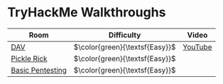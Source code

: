 # TryHackMe Walkthroughs

| Room | Difficulty | Video |
|--------------|------------------|-----------|
|[DAV](https://cyb3r-phantom.gitbook.io/dav/)|$\color{green}{\textsf{Easy}}$|[YouTube]()|
|[Pickle Rick](https://cyb3r-phantom.gitbook.io/pickle-rick/)|$\color{green}{\textsf{Easy}}$|
|[Basic Pentesting](https://cyb3r-phantom.gitbook.io/basic-pentesting/)|$\color{green}{\textsf{Easy}}$|
